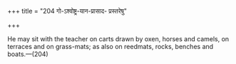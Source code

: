 +++
title = "204 गो-ऽश्वोष्ट्र-यान-प्रासाद- प्रस्तरेषु"

+++

He may sit with the teacher on carts drawn by oxen, horses and camels, on terraces and on grass-mats; as also on reedmats, rocks, benches and boats.—(204)